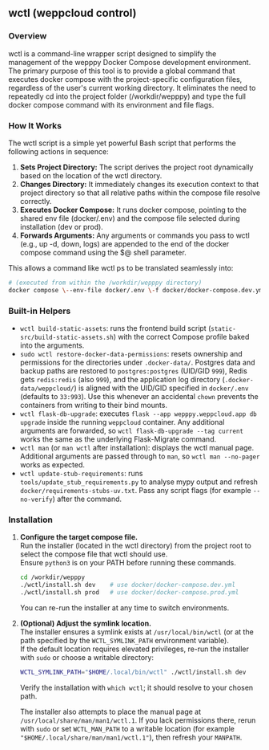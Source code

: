 ## **wctl (weppcloud control)**

### **Overview**

wctl is a command-line wrapper script designed to simplify the management of the wepppy Docker Compose development environment.  
The primary purpose of this tool is to provide a global command that executes docker compose with the project-specific configuration files, regardless of the user's current working directory. It eliminates the need to repeatedly cd into the project folder (/workdir/wepppy) and type the full docker compose command with its environment and file flags.

### **How It Works**

The wctl script is a simple yet powerful Bash script that performs the following actions in sequence:

1. **Sets Project Directory:** The script derives the project root dynamically based on the location of the wctl directory.  
2. **Changes Directory:** It immediately changes its execution context to that project directory so that all relative paths within the compose file resolve correctly.  
3. **Executes Docker Compose:** It runs docker compose, pointing to the shared env file (docker/.env) and the compose file selected during installation (dev or prod).  
4. **Forwards Arguments:** Any arguments or commands you pass to wctl (e.g., up \-d, down, logs) are appended to the end of the docker compose command using the $@ shell parameter.

This allows a command like wctl ps to be translated seamlessly into:

```Bash
# (executed from within the /workdir/wepppy directory)  
docker compose \--env-file docker/.env \-f docker/docker-compose.dev.yml ps
```

### **Built-in Helpers**

- `wctl build-static-assets`: runs the frontend build script (`static-src/build-static-assets.sh`) with the correct Compose profile baked into the arguments.
- `sudo wctl restore-docker-data-permissions`: resets ownership and permissions for the directories under `.docker-data/`. Postgres data and backup paths are restored to `postgres:postgres` (UID/GID `999`), Redis gets `redis:redis` (also `999`), and the application log directory (`.docker-data/weppcloud/`) is aligned with the UID/GID specified in `docker/.env` (defaults to `33:993`). Use this whenever an accidental `chown` prevents the containers from writing to their bind mounts.
- `wctl flask-db-upgrade`: executes `flask --app wepppy.weppcloud.app db upgrade` inside the running `weppcloud` container. Any additional arguments are forwarded, so `wctl flask-db-upgrade --tag current` works the same as the underlying Flask-Migrate command.
- `wctl man` (or `man wctl` after installation): displays the wctl manual page. Additional arguments are passed through to `man`, so `wctl man --no-pager` works as expected.
- `wctl update-stub-requirements`: runs `tools/update_stub_requirements.py` to analyse mypy output and refresh `docker/requirements-stubs-uv.txt`. Pass any script flags (for example `--no-verify`) after the command.

### **Installation**

1. **Configure the target compose file.**  
   Run the installer (located in the wctl directory) from the project root to select the compose file that wctl should use.  
   Ensure `python3` is on your PATH before running these commands.
   ```Bash
   cd /workdir/wepppy
   ./wctl/install.sh dev    # use docker/docker-compose.dev.yml
   ./wctl/install.sh prod   # use docker/docker-compose.prod.yml
   ```
   You can re-run the installer at any time to switch environments.

2. **(Optional) Adjust the symlink location.**  
   The installer ensures a symlink exists at `/usr/local/bin/wctl` (or at the path specified by the `WCTL_SYMLINK_PATH` environment variable).  
   If the default location requires elevated privileges, re-run the installer with `sudo` or choose a writable directory:
   ```Bash
   WCTL_SYMLINK_PATH="$HOME/.local/bin/wctl" ./wctl/install.sh dev
   ```
   Verify the installation with `which wctl`; it should resolve to your chosen path.

   The installer also attempts to place the manual page at `/usr/local/share/man/man1/wctl.1`. If you lack permissions there, rerun with `sudo` or set `WCTL_MAN_PATH` to a writable location (for example `"$HOME/.local/share/man/man1/wctl.1"`), then refresh your `MANPATH`.
